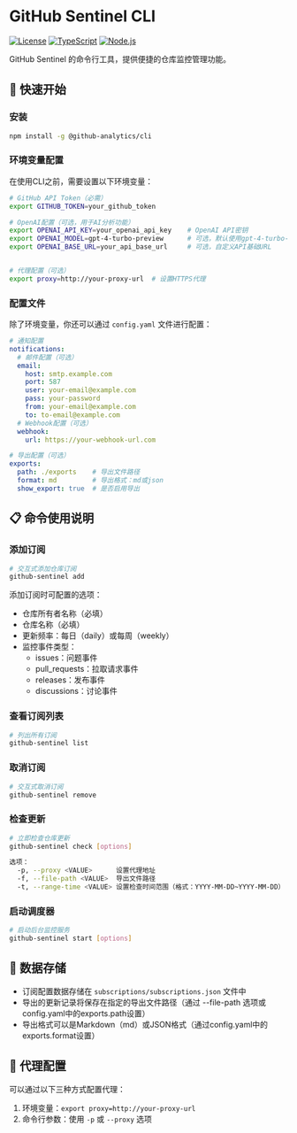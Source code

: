 # GitHub Sentinel CLI

[![License](https://img.shields.io/badge/license-MIT-blue.svg)](LICENSE)
[![TypeScript](https://img.shields.io/badge/lang-typescript-blue.svg)](https://www.typescriptlang.org/)
[![Node.js](https://img.shields.io/badge/node-%3E%3D14-brightgreen.svg)](https://nodejs.org/)

GitHub Sentinel 的命令行工具，提供便捷的仓库监控管理功能。

## 🚀 快速开始

### 安装

```bash
npm install -g @github-analytics/cli
```

### 环境变量配置

在使用CLI之前，需要设置以下环境变量：

```bash
# GitHub API Token（必需）
export GITHUB_TOKEN=your_github_token

# OpenAI配置（可选，用于AI分析功能）
export OPENAI_API_KEY=your_openai_api_key    # OpenAI API密钥
export OPENAI_MODEL=gpt-4-turbo-preview      # 可选，默认使用gpt-4-turbo-preview
export OPENAI_BASE_URL=your_api_base_url     # 可选，自定义API基础URL


# 代理配置（可选）
export proxy=http://your-proxy-url  # 设置HTTPS代理
```

### 配置文件

除了环境变量，你还可以通过 `config.yaml` 文件进行配置：

```yaml
# 通知配置
notifications:
  # 邮件配置（可选）
  email:
    host: smtp.example.com
    port: 587
    user: your-email@example.com
    pass: your-password
    from: your-email@example.com
    to: to-email@example.com
  # Webhook配置（可选）
  webhook:
    url: https://your-webhook-url.com

# 导出配置（可选）
exports:
  path: ./exports    # 导出文件路径
  format: md         # 导出格式：md或json
  show_export: true  # 是否启用导出
```

## 📋 命令使用说明

### 添加订阅

```bash
# 交互式添加仓库订阅
github-sentinel add
```

添加订阅时可配置的选项：
- 仓库所有者名称（必填）
- 仓库名称（必填）
- 更新频率：每日（daily）或每周（weekly）
- 监控事件类型：
  - issues：问题事件
  - pull_requests：拉取请求事件
  - releases：发布事件
  - discussions：讨论事件

### 查看订阅列表

```bash
# 列出所有订阅
github-sentinel list
```

### 取消订阅

```bash
# 交互式取消订阅
github-sentinel remove
```

### 检查更新

```bash
# 立即检查仓库更新
github-sentinel check [options]

选项：
  -p, --proxy <VALUE>      设置代理地址
  -f, --file-path <VALUE>  导出文件路径
  -t, --range-time <VALUE> 设置检查时间范围（格式：YYYY-MM-DD~YYYY-MM-DD）
```

### 启动调度器

```bash
# 启动后台监控服务
github-sentinel start [options]

```

## 💾 数据存储

- 订阅配置数据存储在 `subscriptions/subscriptions.json` 文件中
- 导出的更新记录将保存在指定的导出文件路径（通过 --file-path 选项或config.yaml中的exports.path设置）
- 导出格式可以是Markdown（md）或JSON格式（通过config.yaml中的exports.format设置）

## 🔧 代理配置

可以通过以下三种方式配置代理：
1. 环境变量：`export proxy=http://your-proxy-url`
2. 命令行参数：使用 `-p` 或 `--proxy` 选项

